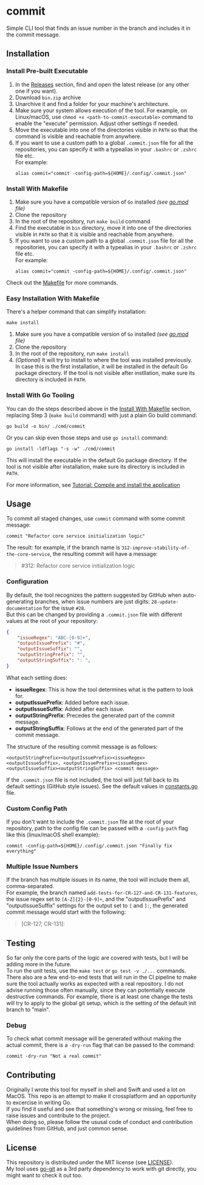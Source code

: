 # commit
Simple CLI tool that finds an issue number in the branch and includes it in the commit message.

## Installation
### Install Pre-built Executable
1. In the [Releases](https://github.com/artem-y/commit/releases) section, find and open the latest release (or any other one if you want).
2. Download `bin.zip` archive
3. Unarchive it and find a folder for your machine's architecture.
4. Make sure your system allows execution of the tool. For example, on Linux/macOS, use `chmod +x <path-to-commit-executable>` command to enable the "execute" permission. Adjust other settings if needed.
5. Move the executable into one of the directories visible in `PATH` so that the command is visible and reachable from anywhere.
6. If you want to use a custom path to a global `.commit.json` file for all the repositories, you can specify it with a typealias in your `.bashrc` or `.zshrc` file etc.  
   For example:  
   ```shell
   alias commit="commit -config-path=${HOME}/.config/.commit.json"
   ```
### Install With Makefile
1. Make sure you have a compatible version of `Go` installed _(see [go.mod](https://github.com/artem-y/commit/blob/main/go.mod#L3) file)_
2. Clone the repository
3. In the root of the repository, run `make build` command
4. Find the executable in `bin` directory, move it into one of the directories visible in `PATH` so that it is visible and reachable from anywhere.
5. If you want to use a custom path to a global `.commit.json` file for all the repositories, you can specify it with a typealias in your `.bashrc` or `.zshrc` file etc.  
   For example:  
   ```shell
   alias commit="commit -config-path=${HOME}/.config/.commit.json"
   ```  

Check out the [Makefile](/Makefile) for more commands.

### Easy Installation With Makefile
There's a helper command that can simplify installation:
```shell
make install
```
1. Make sure you have a compatible version of `Go` installed _(see [go.mod](https://github.com/artem-y/commit/blob/main/go.mod#L3) file)_
2. Clone the repository
3. In the root of the repository, run `make install`
4. _(Optional)_ It will try to install to where the tool was installed previously. In case this is the first installation, it will be installed in the default Go package directory. If the tool is not visible after instllation, make sure its directory is included in `PATH`.

### Install With Go Tooling
You can do the steps described above in the [Install With Makefile](#install-with-makefile) section, replacing Step 3 (`make build` command) with just a plain Go build command:  
```shell
go build -o bin/ ./cmd/commit
```
Or you can skip even those steps and use `go install` command:
```shell
go install -ldflags "-s -w" ./cmd/commit
```
This will install the executable in the default Go package directory. If the tool is not visible after installation, make sure its directory is included in `PATH`.

For more information, see [Tutorial: Compile and install the application](https://go.dev/doc/tutorial/compile-install) 
## Usage
To commit all staged changes, use `commit` command with some commit message:
```shell
commit "Refactor core service initialization logic"
```
The result: for example, if the branch name is `312-improve-stability-of-the-core-service`, the resulting commit will have a message:

> #312: Refactor core service initialization logic
### Configuration
By default, the tool recognizes the pattern suggested by GitHub when auto-generating branches, when issue numbers are just digits: `28-update-documentation` for the issue  `#28`.  
But this can be changed by providing a `.commit.json` file with different values at the root of your repository:  
```json
{  
    "issueRegex": "ABC-[0-9]+", 
    "outputIssuePrefix": "#",
    "outputIssueSuffix": "",
    "outputStringPrefix": "",
    "outputStringSuffix": ": ",
}
```
What each setting does:
- **issueRegex**: This is how the tool determines what is the pattern to look for.
- **outputIssuePrefix**: Added before each issue.
- **outputIssueSuffix**: Added after each issue.
- **outputStringPrefix**: Precedes the generated part of the commit message.
- **outputStringSuffix**: Follows at the end of the generated part of the commit message.

The structure of the resulting commit message is as follows:  
```
<outputStringPrefix><outputIssuePrefix><issueRegex><outputIssueSuffix>, <outputIssuePrefix><issueRegex><outputIssueSuffix><outputStringSuffix> <commit message>
```
If the `.commit.json` file is not included, the tool will just fall back to its default settings (GitHub style issues). See the default values in [constants.go](/internal/helpers/constants.go) file.
### Custom Config Path
If you don't want to include the `.commit.json` file at the root of your repository, path to the config file can be passed with a `-config-path` flag like this (linux/macOS shell example):
```shell
commit -config-path=${HOME}/.config/.commit.json "Finally fix everything"
```
### Multiple Issue Numbers
If the branch has multiple issues in its name, the tool will include them all, comma-separated.  
For example, the branch named `add-tests-for-CR-127-and-CR-131-features`, the issue regex set to `[A-Z]{2}-[0-9]+`, and the "outputIssuePrefix" and "outputIssueSuffix" settings for the output set to `[` and `]:`, the generated commit message would start with the following:  
> [CR-127, CR-131]:
## Testing
So far only the core parts of the logic are covered with tests, but I will be adding more in the future.  
To run the unit tests, use the `make test` or `go test -v ./...` commands.  
There also are a few end-to-end tests that will run in the CI pipeline to make sure the tool actually works as expected with a real repository. I do not advise running those often manually, since they can potentially execute destructive commands. For example, there is at least one change the tests will try to apply to the global git setup, which is the setting of the default init branch to "main".
### Debug
To check what commit message will be generated without making the actual commit, there is a `-dry-run` flag that can be passed to the command:
```shell
commit -dry-run "Not a real commit"
```
## Contributing
Originally I wrote this tool for myself in shell and Swift and used a lot on MacOS. This repo is an attempt to make it crossplatform and an opportunity to excercise in writing Go.  
If you find it useful and see that something's wrong or missing, feel free to raise issues and contribute to the project.  
When doing so, please follow the ususal code of conduct and contribution guidelines from GitHub, and just common sense.
## License
This repository is distributed under the MIT license (see [LICENSE](/LICENSE)).  
My tool uses [go-git](https://github.com/go-git/go-git) as a 3rd party dependency to work with git directly, you might want to check it out too.
